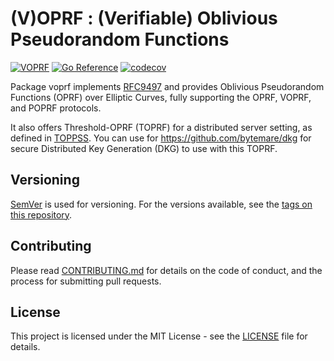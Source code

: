 # (V)OPRF : (Verifiable) Oblivious Pseudorandom Functions

[![VOPRF](https://github.com/bytemare/voprf/actions/workflows/wf-analysis.yaml/badge.svg)](https://github.com/bytemare/voprf/actions/workflows/wf-analysis.yaml)
[![Go Reference](https://pkg.go.dev/badge/github.com/bytemare/voprf.svg)](https://pkg.go.dev/github.com/bytemare/voprf)
[![codecov](https://codecov.io/gh/bytemare/voprf/branch/main/graph/badge.svg?token=5bQfB0OctA)](https://codecov.io/gh/bytemare/voprf)

Package voprf implements [RFC9497](https://datatracker.ietf.org/doc/rfc9497) and provides Oblivious Pseudorandom Functions
(OPRF) over Elliptic Curves, fully supporting the OPRF, VOPRF, and POPRF protocols.

It also offers Threshold-OPRF (TOPRF) for a distributed server setting, as defined in [TOPPSS](https://eprint.iacr.org/2017/363.pdf).
You can use for https://github.com/bytemare/dkg for secure Distributed Key Generation (DKG) to use with this TOPRF.

## Versioning

[SemVer](http://semver.org) is used for versioning. For the versions available, see the [tags on this repository](https://github.com/bytemare/voprf/tags).

## Contributing

Please read [CONTRIBUTING.md](.github/CONTRIBUTING.md) for details on the code of conduct, and the process for submitting pull requests.

## License

This project is licensed under the MIT License - see the [LICENSE](LICENSE) file for details.
